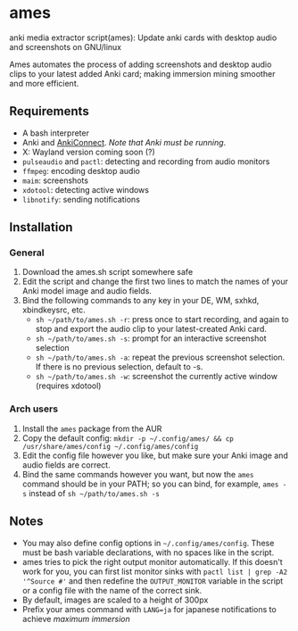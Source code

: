# ames
anki media extractor script(ames): Update anki cards with desktop audio and screenshots on GNU/linux

Ames automates the process of adding screenshots and desktop audio clips to your latest added Anki card; making immersion mining smoother and more efficient.

## Requirements
+ A bash interpreter
+ Anki and [AnkiConnect](https://ankiweb.net/shared/info/2055492159). *Note that Anki must be running*.
+ X: Wayland version coming soon (?)
+ `pulseaudio` and `pactl`: detecting and recording from audio monitors
+ `ffmpeg`: encoding desktop audio
+ `maim`: screenshots
+ `xdotool`: detecting active windows
+ `libnotify`: sending notifications


## Installation
### General
1. Download the ames.sh script somewhere safe
2. Edit the script and change the first two lines to match the names of your Anki model image and audio fields.
3. Bind the following commands to any key in your DE, WM, sxhkd, xbindkeysrc, etc.
    * `sh ~/path/to/ames.sh -r`: press once to start recording, and again to stop and export the audio clip to your latest-created Anki card.
    * `sh ~/path/to/ames.sh -s`: prompt for an interactive screenshot selection
    * `sh ~/path/to/ames.sh -a`: repeat the previous screenshot selection. If there is no previous selection, default to -s.
    * `sh ~/path/to/ames.sh -w`: screenshot the currently active window (requires xdotool)

### Arch users
1. Install the `ames` package from the AUR
2. Copy the default config: `mkdir -p ~/.config/ames/ && cp /usr/share/ames/config ~/.config/ames/config`
3. Edit the config file however you like, but make sure your Anki image and audio fields are correct.
4. Bind the same commands however you want, but now the `ames` command should be in your PATH; so you can bind, for example, `ames -s` instead of `sh ~/path/to/ames.sh -s`
    
## Notes
+ You may also define config options in `~/.config/ames/config`. These must be bash variable declarations, with no spaces like in the script.
+ ames tries to pick the right output monitor automatically. If this doesn't work for you, you can first list monitor sinks with `pactl list | grep -A2 '^Source #'` and then redefine the `OUTPUT_MONITOR` variable in the script or a config file with the name of the correct sink.
+ By default, images are scaled to a height of 300px
+ Prefix your ames command with `LANG=ja` for japanese notifications to achieve *maximum immersion*
  
